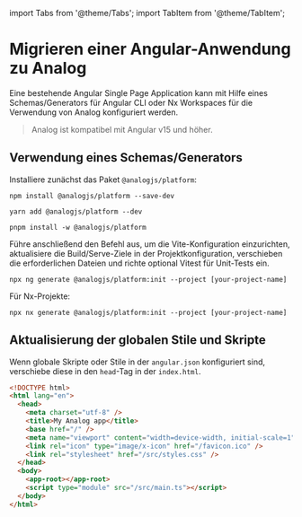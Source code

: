 import Tabs from '@theme/Tabs';
import TabItem from '@theme/TabItem';

# Migrieren einer Angular-Anwendung zu Analog

Eine bestehende Angular Single Page Application kann mit Hilfe eines Schemas/Generators für Angular CLI oder Nx Workspaces für die Verwendung von Analog konfiguriert werden.

> Analog ist kompatibel mit Angular v15 und höher.

## Verwendung eines Schemas/Generators

Installiere zunächst das Paket `@analogjs/platform`:

<Tabs groupId="package-manager">
  <TabItem value="npm">

```shell
npm install @analogjs/platform --save-dev
```

  </TabItem>

  <TabItem label="Yarn" value="yarn">

```shell
yarn add @analogjs/platform --dev
```

  </TabItem>

  <TabItem value="pnpm">

```shell
pnpm install -w @analogjs/platform
```

  </TabItem>
</Tabs>

Führe anschließend den Befehl aus, um die Vite-Konfiguration einzurichten, aktualisiere die Build/Serve-Ziele in der Projektkonfiguration, verschieben die erforderlichen Dateien und richte optional Vitest für Unit-Tests ein.

```shell
npx ng generate @analogjs/platform:init --project [your-project-name]
```

Für Nx-Projekte:

```shell
npx nx generate @analogjs/platform:init --project [your-project-name]
```

## Aktualisierung der globalen Stile und Skripte

Wenn globale Skripte oder Stile in der `angular.json` konfiguriert sind, verschiebe diese in den `head`-Tag in der `index.html`.

```html
<!DOCTYPE html>
<html lang="en">
  <head>
    <meta charset="utf-8" />
    <title>My Analog app</title>
    <base href="/" />
    <meta name="viewport" content="width=device-width, initial-scale=1" />
    <link rel="icon" type="image/x-icon" href="/favicon.ico" />
    <link rel="stylesheet" href="/src/styles.css" />
  </head>
  <body>
    <app-root></app-root>
    <script type="module" src="/src/main.ts"></script>
  </body>
</html>
```
